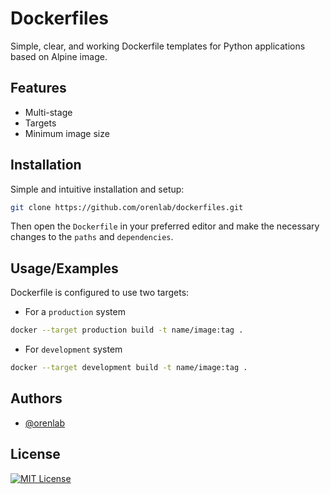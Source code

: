 
# Dockerfiles

Simple, clear, and working Dockerfile templates for Python applications based on Alpine image.

## Features

- Multi-stage
- Targets
- Minimum image size

## Installation

Simple and intuitive installation and setup:

```bash
git clone https://github.com/orenlab/dockerfiles.git
```

Then open the `Dockerfile` in your preferred editor and make the necessary changes to the `paths` and `dependencies`.

## Usage/Examples

Dockerfile is configured to use two targets:
- For a `production` system

```bash
docker --target production build -t name/image:tag .
```

- For `development` system

```bash
docker --target development build -t name/image:tag .
```

## Authors

- [@orenlab](https://github.com/orenlab/dockerfiles)


## License

[![MIT License](https://img.shields.io/badge/License-MIT-green.svg)](https://choosealicense.com/licenses/mit/)


